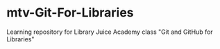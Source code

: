 # mtv-Git-For-Libraries
Learning repository for Library Juice Academy class "Git and GitHub for Libraries"
